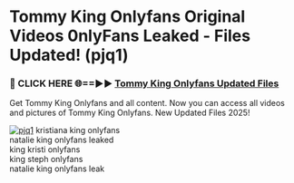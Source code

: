 # Tommy King Onlyfans Original Videos 0nlyFans Leaked - Files Updated! (pjq1)

<h3>🔴 CLICK HERE 🌐==►► <a href="https://best4dudes.click/HH4t6V" rel="nofollow">Tommy King Onlyfans Updated Files</a></h3>

Get Tommy King Onlyfans and all content. Now you can access all videos and pictures of Tommy King Onlyfans. New Updated Files 2025!

[![pjq1](https://github.com/user-attachments/assets/8c521d6e-e6e3-4a75-9320-d58ab9d79d5b)](https://best4dudes.click/HH4t6V)
kristiana king onlyfans<br>
natalie king onlyfans leaked<br>
king kristi onlyfans<br>
king steph onlyfans<br>
natalie king onlyfans leak